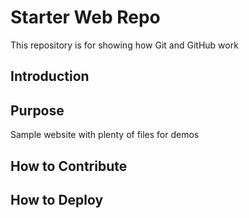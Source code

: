 # Starter Web Repo

This repository is for showing how Git and GitHub work

## Introduction

## Purpose
Sample website with plenty of files for demos

## How to Contribute

## How to Deploy


